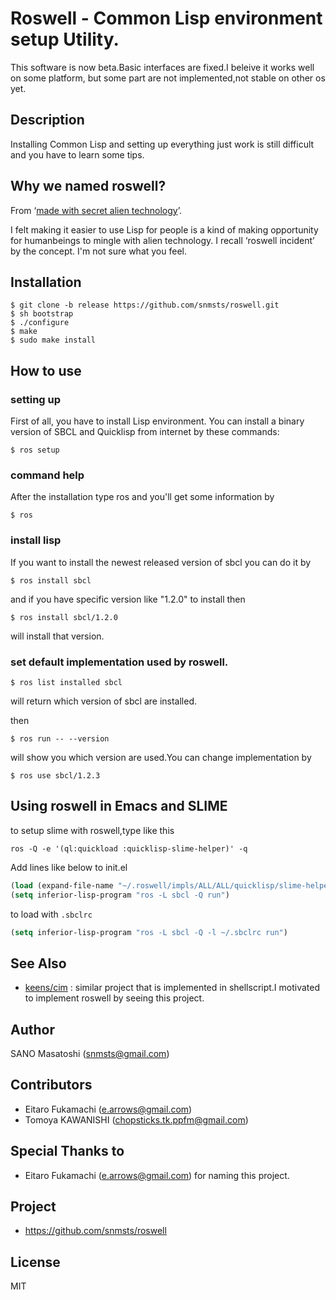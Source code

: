 # Roswell - Common Lisp environment setup Utility.

This software is now beta.Basic interfaces are fixed.I beleive it works well on some platform,
but some part are not implemented,not stable on other os yet.

## Description
Installing Common Lisp and setting up everything just work is still difficult and you have to learn some tips.

## Why we named roswell?
From &lsquo;[made with secret alien technology](http://www.lisperati.com/logo.html)&rsquo;.

I felt making it easier to use Lisp for people is a kind of making opportunity for humanbeings to mingle with alien technology. I recall &lsquo;roswell incident&rsquo; by the concept. I'm not sure what you feel.

## Installation

    $ git clone -b release https://github.com/snmsts/roswell.git
    $ sh bootstrap
    $ ./configure
    $ make
    $ sudo make install

## How to use
### setting up
First of all, you have to install Lisp environment. You can install a binary version of SBCL and Quicklisp from internet by these commands:

    $ ros setup

### command help
After the installation type ros and you'll get some information by

    $ ros

### install lisp
If you want to install the newest released version of sbcl you can do it by

    $ ros install sbcl

and if you have specific version like "1.2.0" to install then

    $ ros install sbcl/1.2.0

will install that version.

### set default implementation used by roswell.

    $ ros list installed sbcl

will return which version of sbcl are installed.

then

    $ ros run -- --version

will show you which version are used.You can change implementation by

    $ ros use sbcl/1.2.3

## Using roswell in Emacs and SLIME
to setup slime with roswell,type like this

```
ros -Q -e '(ql:quickload :quicklisp-slime-helper)' -q
```

Add lines like below to init.el
```lisp
(load (expand-file-name "~/.roswell/impls/ALL/ALL/quicklisp/slime-helper.el"))
(setq inferior-lisp-program "ros -L sbcl -Q run")
```
to load with `.sbclrc`

```lisp
(setq inferior-lisp-program "ros -L sbcl -Q -l ~/.sbclrc run")
```

## See Also
+ [keens/cim](https://github.com/keens/cim) : similar project that is implemented in shellscript.I motivated to implement roswell by seeing this project.

## Author
SANO Masatoshi (snmsts@gmail.com)

## Contributors
 * Eitaro Fukamachi (e.arrows@gmail.com)
 * Tomoya KAWANISHI (chopsticks.tk.ppfm@gmail.com)

## Special Thanks to
 * Eitaro Fukamachi (e.arrows@gmail.com) for naming this project.

## Project
 * https://github.com/snmsts/roswell

## License
MIT
